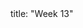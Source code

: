 <frontmatter>
title: "Week 13"
</frontmatter>

<panel header="{{glyphicon_flag}} Outcomes" popup-url="{{baseUrl}}/schedule/week13/outcomes.html" expanded no-close>
  <include src="outcomes.md#main" />
</panel>

<panel header="{{glyphicon_check}} Todo" no-close>
  <include src="todo.md" />
</panel>

<panel header=":raising_hand: Tutorial 13" no-close>
</panel>

<panel header="{{glyphicon_blackboard}} Lecture 13" no-close>
</panel>
